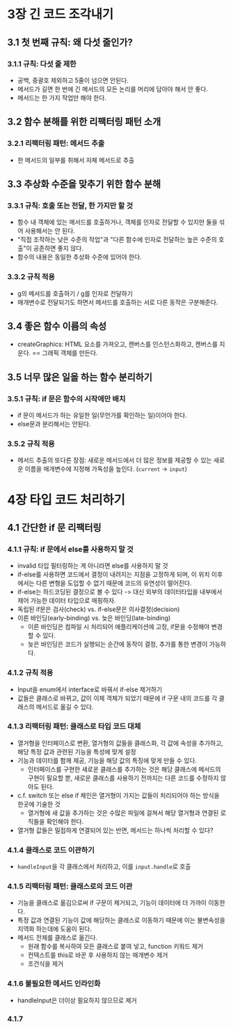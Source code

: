 # 3장 긴 코드 조각내기

## 3.1 첫 번째 규칙: 왜 다섯 줄인가?

### 3.1.1 규칙: 다섯 줄 제한

- 공백, 중괄호 제외하고 5줄이 넘으면 안된다.
- 메서드가 길면 한 번에 긴 메서드의 모든 논리를 머리에 담아야 해서 안 좋다.
- 메서드는 한 가지 작업만 해야 한다.

## 3.2 함수 분해를 위한 리팩터링 패턴 소개

### 3.2.1 리팩터링 패턴: 메서드 추출

- 한 메서드의 일부를 취해서 자체 메서드로 추출

## 3.3 추상화 수준을 맞추기 위한 함수 분해

### 3.3.1 규칙: 호출 또는 전달, 한 가지만 할 것

- 함수 내 객체에 있는 메서드를 호출하거나, 객체를 인자로 전달할 수 있지만 둘을 섞어 사용해서는 안 된다.
- "직접 조작하는 낮은 수준의 작업"과 "다른 함수에 인자로 전달하는 높은 수준의 호출"이 공존하면 좋지 않다.
- 함수의 내용은 동일한 추상화 수준에 있어야 한다. 

### 3.3.2 규칙 적용

- g의 메서드를 호출하기 / g를 인자로 전달하기
- 매개변수로 전달되기도 하면서 메서드를 호출하는 서로 다른 동작은 구분해준다.

## 3.4 좋은 함수 이름의 속성

- createGraphics: HTML 요소를 가져오고, 캔버스를 인스턴스화하고, 캔버스를 지운다. == 그래픽 객체를 만든다.

## 3.5 너무 많은 일을 하는 함수 분리하기

### 3.5.1 규칙: if 문은 함수의 시작에만 배치

- if 문이 메서드가 하는 유일한 일(무언가를 확인하는 일)이어야 한다.
- else문과 분리해서는 안된다.

### 3.5.2 규칙 적용

- 메서드 추출의 또다른 장점: 새로운 메서드에서 더 많은 정보를 제공할 수 있는 새로운 이름을 매개변수에 지정해 가독성을 높인다. (`current` -> `input`)

# 4장 타입 코드 처리하기

## 4.1 간단한 if 문 리팩터링

### 4.1.1 규칙: if 문에서 else를 사용하지 말 것

- invalid 타입 필터링하는 게 아니라면 else를 사용하지 말 것
- if-else를 사용하면 코드에서 결정이 내려지는 지점을 고정하게 되며, 이 위치 이후에서는 다른 변형을 도입할 수 없기 때문에 코드의 유연성이 떨어진다.
- if-else는 하드코딩된 결정으로 볼 수 있다 -> 대신 외부의 데이터타입을 내부에서 제어 가능한 데이터 타입으로 매핑하자.
- 독립된 if문은 검사(check) vs. if-else문은 의사결정(decision)
- 이른 바인딩(early-binding) vs. 늦은 바인딩(late-binding)
  - 이른 바인딩은 컴파일 시 처리되어 애플리케이션에 고정, if문을 수정해야 변경할 수 있다.
  - 늦은 바인딩은 코드가 실행되는 순간에 동작이 결정, 추가를 통한 변경이 가능하다.

### 4.1.2 규칙 적용

- Input을 enum에서 interface로 바꿔서 if-else 제거하기
- 값들은 클래스로 바뀌고, 값이 이제 객체가 되었기 때문에 if 구문 내의 코드를 각 클래스의 메서드로 옮길 수 있다. 

### 4.1.3 리팩터링 패턴: 클래스로 타입 코드 대체

- 열거형을 인터페이스로 변환, 열거형의 값들을 클래스화, 각 값에 속성을 추가하고, 해당 특정 값과 관련된 기능을 특성에 맞게 설정
- 기능과 데이터를 함께 제공, 기능을 해당 값의 특징에 맞게 만들 수 있다. 
  - 인터페이스를 구현한 새로운 클래스를 추가하는 것은 해당 클래스에 메서드의 구현이 필요할 뿐, 새로운 클래스를 사용하기 전까지는 다른 코드를 수정하지 않아도 된다.
- c.f. switch 또는 else if 체인은 열거형이 가지는 값들이 처리되어야 하는 방식을 한곳에 기술한 것
  - 열거형에 새 값을 추가하는 것은 수많은 파일에 걸쳐서 해당 열거형과 연결된 로직들을 확인해야 한다.
- 열거형 값들은 밀접하게 연결되어 있는 반면, 메서드는 하나씩 처리할 수 있다? 

### 4.1.4 클래스로 코드 이관하기

- `handleInput`을 각 클래스에서 처리하고, 이를 `input.handle`로 호출

### 4.1.5 리팩터링 패턴: 클래스로의 코드 이관

- 기능을 클래스로 옮김으로써 if 구문이 제거되고, 기능이 데이터에 더 가까이 이동한다.
- 특정 값과 연결된 기능이 값에 해당하는 클래스로 이동하기 때문에 이는 불변속성을 지역화 하는데에 도움이 된다.
- 메서드 전체를 클래스로 옮긴다.
  - 원래 함수를 복사하여 모든 클래스로 붙여 넣고, function 키워드 제거
  - 컨텍스트를 this로 바꾼 후 사용하지 않는 매개변수 제거
  - 조건식을 제거

### 4.1.6 불필요한 메서드 인라인화

- handleInput은 더이상 필요하지 않으므로 제거


### 4.1.7

